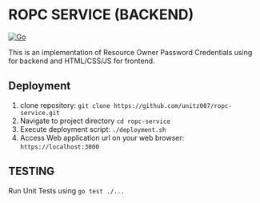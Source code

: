 # ROPC SERVICE (BACKEND)
[![Go](https://github.com/unitz007/ropc-service/actions/workflows/go.yml/badge.svg)](https://github.com/unitz007/ropc-service/actions/workflows/go.yml)

This is an implementation of Resource Owner Password Credentials using for backend and HTML/CSS/JS for frontend.

## Deployment ##
1. clone repository: `git clone https://github.com/unitz007/ropc-service.git `
2. Navigate to project directory `cd ropc-service`
3. Execute deployment script: `./deployment.sh`
4. Access Web application url on your web browser: `https://localhost:3000`

## TESTING ##
Run Unit Tests using `go test ./...`